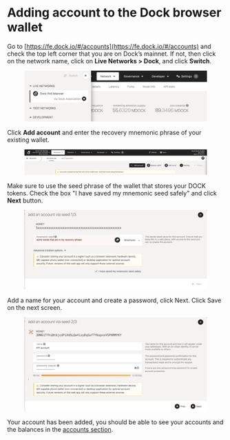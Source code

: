 # Adding account to the Dock browser wallet

Go to [https://fe.dock.io/#/accounts](https://fe.dock.io/#/accounts) and check the top left corner that you are on Dock’s mainnet. If not, then click on the network name, click on **Live Networks > Dock**, and click **Switch**.

<figure><img src="../../.gitbook/assets/Screenshot 2024-10-11 at 15.50.45.png" alt=""><figcaption></figcaption></figure>

Click **Add account** and enter the recovery mnemonic phrase of your existing wallet.

<figure><img src="../../.gitbook/assets/Screenshot 2024-10-11 at 15.52.35.png" alt=""><figcaption></figcaption></figure>

Make sure to use the seed phrase of the wallet that stores your DOCK tokens. Check the box "I have saved my mnemonic seed safely" and click **Next** button.

<figure><img src="../../.gitbook/assets/Screenshot 2024-10-11 at 15.55.58.png" alt=""><figcaption></figcaption></figure>

Add a name for your account and create a password, click Next. Click Save on the next screen.

<figure><img src="../../.gitbook/assets/Screenshot 2024-10-11 at 15.58.15 (1).png" alt=""><figcaption></figcaption></figure>

Your account has been added, you should be able to see your accounts and the balances in the [accounts section](https://fe.dock.io/#/accounts).
